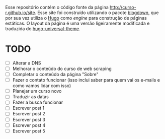 Esse repositório contém o código fonte da página http://curso-r.github.io/site. Esse site foi construído utilizando o pacote [blogdown](https://github.com/rstudio/blogdown), que por sua vez utiliza o [Hugo]() como _engine_ para construção de páginas estáticas. O layout da página é uma versão ligeiramente modificada e traduzida do [hugo-universal-theme](http://themes.gohugo.io/hugo-universal-theme/).

# TODO

- [ ] Alterar a DNS
- [ ] Melhorar o conteúdo do curso de web scraping
- [ ] Completar o conteúdo da página "Sobre"
- [ ] Fazer o contato funcionar (isso inclui saber para quem vai os e-mails e como vamos lidar com isso)
- [ ] Planejar um curso novo
- [ ] Traduzir as datas
- [ ] Fazer a busca funcionar
- [ ] Escrever post 1
- [ ] Escrever post 2
- [ ] Escrever post 3
- [ ] Escrever post 4
- [ ] Escrever post 5 
